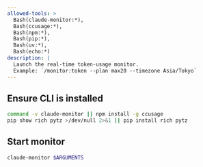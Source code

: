 ```yaml
---
allowed-tools: >
  Bash(claude-monitor:*),
  Bash(ccusage:*),
  Bash(npm:*),
  Bash(pip:*),
  Bash(uv:*),
  Bash(echo:*)
description: |
  Launch the real-time token-usage monitor.
  Example: `/monitor:token --plan max20 --timezone Asia/Tokyo`
---
```


## Ensure CLI is installed
```bash
command -v claude-monitor || npm install -g ccusage
pip show rich pytz >/dev/null 2>&1 || pip install rich pytz
```

## Start monitor
```bash
claude-monitor $ARGUMENTS
```
